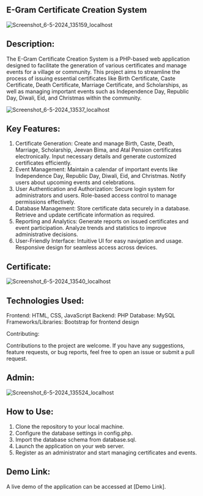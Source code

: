 E-Gram Certificate Creation System
----------------------------------------------------------------------------------------------------------------------------------------------------------
![Screenshot_6-5-2024_135159_localhost](https://github.com/DAKSHPATEL04/-E-Gram-Certificate-Creation-System/assets/160720470/cc87b4a0-245c-4567-85f5-478471056def)

Description:
------------------------------------------------------------------------------------------------------------------------------------------------------------
The E-Gram Certificate Creation System is a PHP-based web application designed to facilitate the generation of various certificates and manage events for a village or community. This project aims to streamline the process of issuing essential certificates like Birth Certificate, Caste Certificate, Death Certificate, Marriage Certificate, and Scholarships, as well as managing important events such as Independence Day, Republic Day, Diwali, Eid, and Christmas within the community.

![Screenshot_6-5-2024_13537_localhost](https://github.com/DAKSHPATEL04/-E-Gram-Certificate-Creation-System/assets/160720470/a8ac53dd-e423-4163-9f5e-a227594518f4)

Key Features:
--------------------------------------------------------------------------------------------------------------------------------------------------------------------
1. Certificate Generation:
   Create and manage Birth, Caste, Death, Marriage, Scholarship, Jeevan Bima, and Atal Pension certificates electronically.
Input necessary details and generate customized certificates efficiently.
2. Event Management:
   Maintain a calendar of important events like Independence Day, Republic Day, Diwali, Eid, and Christmas.
Notify users about upcoming events and celebrations.
3. User Authentication and Authorization:
   Secure login system for administrators and users.
Role-based access control to manage permissions effectively.
4. Database Management:
   Store certificate data securely in a database.
Retrieve and update certificate information as required.
5. Reporting and Analytics:
   Generate reports on issued certificates and event participation.
Analyze trends and statistics to improve administrative decisions.
6. User-Friendly Interface:
   Intuitive UI for easy navigation and usage.
Responsive design for seamless access across devices.

Certificate:
--------------------------------------------------------------------------------------------------------------------------------------------------------------------
![Screenshot_6-5-2024_13540_localhost](https://github.com/DAKSHPATEL04/-E-Gram-Certificate-Creation-System/assets/160720470/68bfd177-ee6b-422a-9b72-bbf1c82a2456)

Technologies Used:
----------------------------------------------------------------------------------------------------------------------------------------------------------------------
Frontend: HTML, CSS, JavaScript
Backend: PHP
Database: MySQL
Frameworks/Libraries: Bootstrap for frontend design

Contributing:

Contributions to the project are welcome. If you have any suggestions, feature requests, or bug reports, feel free to open an issue or submit a pull request.

Admin:
--------------------------------------------------------------------------------------------------------------------------------------------------------------------
![Screenshot_6-5-2024_135524_localhost](https://github.com/DAKSHPATEL04/-E-Gram-Certificate-Creation-System/assets/160720470/db45455f-3f8f-4f4e-a37a-9f3cc5dd0f5a)

How to Use:
----------------------------------------------------------------------------------------------------------------------------------------------------------------------
1. Clone the repository to your local machine.
2. Configure the database settings in config.php.
3. Import the database schema from database.sql.
4. Launch the application on your web server.
5. Register as an administrator and start managing certificates and events.

Demo Link:
---------------------------------------------------------------------------------------------------------------------------------------------------------------------
A live demo of the application can be accessed at [Demo Link].




